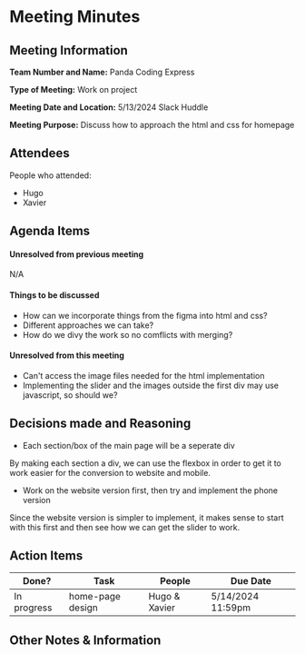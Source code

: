 # Meeting Minutes

## Meeting Information
**Team Number and Name:** Panda Coding Express

**Type of Meeting:** Work on project

**Meeting Date and Location:** 5/13/2024 Slack Huddle

**Meeting Purpose:** Discuss how to approach the html and css for homepage


## Attendees
People who attended:
- Hugo
- Xavier

## Agenda Items

#### Unresolved from previous meeting

N/A

#### Things to be discussed

- How can we incorporate things from the figma into html and css?
- Different approaches we can take?
- How do we divy the work so no comflicts with merging?

#### Unresolved from this meeting

- Can't access the image files needed for the html implementation
- Implementing the slider and the images outside the first div may use javascript, so should we?

## Decisions made and Reasoning

- Each section/box of the main page will be a seperate div

By making each section a div, we can use the flexbox in order to get it to work easier for the conversion to website and mobile.

- Work on the website version first, then try and implement the phone version

Since the website version is simpler to implement, it makes sense to start with this first and then see how we can get the slider to work.
  
## Action Items
| Done? | Task | People | Due Date |
| ---- | ---- | ---- | ---- |
| In progress | home-page design | Hugo & Xavier | 5/14/2024 11:59pm |

## Other Notes & Information

